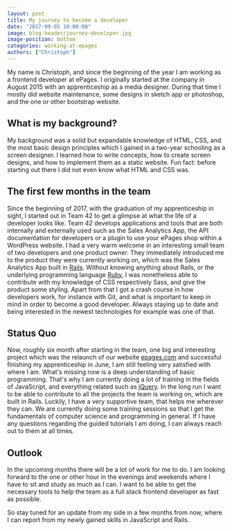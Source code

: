 ```yaml
---
layout: post
title: My journey to become a developer
date: "2017-09-05 10:00:00"
image: blog-header/journey-developer.jpg
image-position: bottom
categories: working-at-epages
authors: ["Christoph"]
---
```

My name is Christoph, and since the beginning of the year I am working as a frontend developer at ePages.
I originally started at the company in August 2015 with an apprenticeship as a media designer.
During that time I mostly did website maintenance, some designs in sketch app or photoshop, and the one or other bootstrap website.

## What is my background?

My background was a solid but expandable knowledge of HTML, CSS, and the most basic design principles which I gained in a two-year schooling as a screen designer.
I learned how to write concepts, how to create screen designs, and how to implement them as a static website.
Fun fact: before starting out there I did not even know what HTML and CSS was.

## The first few months in the team

Since the beginning of 2017, with the graduation of my apprenticeship in sight, I started out in Team 42 to get a glimpse at what the life of a developer looks like.
Team 42 develops applications and tools that are both internally and externally used such as the Sales Analytics App, the API documentation for developers or a plugin to use your ePages shop within a WordPress website.
I had a very warm welcome in an interesting small team of two developers and one product owner.
They immediately introduced me to the product they were currently working on, which was the Sales Analytics App built in [Rails](http://rubyonrails.org/).
Without knowing anything about Rails, or the underlying programming language [Ruby](https://www.ruby-lang.org/en/), I was nonetheless able to contribute with my knowledge of CSS respectively Sass, and give the product some styling.
Apart from that I got a crash course in how developers work, for instance with Git, and what is important to keep in mind in order to become a good developer.
Always staying up to date and being interested in the newest technologies for example was one of that.

## Status Quo

Now, roughly six month after starting in the team, one big and interesting project which was the relaunch of our website [epages.com](https://www.epages.com/) and successful finishing my apprenticeship in June, I am still feeling very satisfied with where I am.
What's missing now is a deep understanding of basic programming.
That's why I am currently doing a lot of training in the fields of JavaScript, and everything related such as [jQuery](https://jquery.com/).
In the long run I want to be able to contribute to all the projects the team is working on, which are built in Rails.
Luckily, I have a very supportive team, that helps me wherever they can.
We are currently doing some training sessions so that I get the fundamentals of computer science and programming in general.
If I have any questions regarding the guided tutorials I am doing, I can always reach out to them at all times.

## Outlook

In the upcoming months there will be a lot of work for me to do.
I am looking forward to the one or other hour in the evenings and weekends where I have to sit and study as much as I can.
I want to be able to get the necessary tools to help the team as a full stack frontend developer as fast as possible.

So stay tuned for an update from my side in a few months from now, where I can report from my newly gained skills in JavaScript and Rails.
